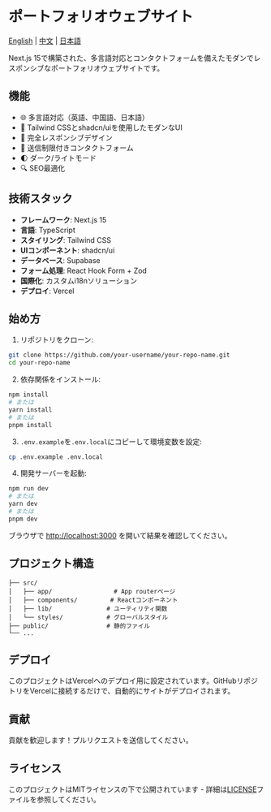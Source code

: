# ポートフォリオウェブサイト

[English](README.md) | [中文](README.zh.md) | [日本語](README.ja.md)

Next.js 15で構築された、多言語対応とコンタクトフォームを備えたモダンでレスポンシブなポートフォリオウェブサイトです。

## 機能

- 🌐 多言語対応（英語、中国語、日本語）
- 🎨 Tailwind CSSとshadcn/uiを使用したモダンなUI
- 📱 完全レスポンシブデザイン
- 📝 送信制限付きコンタクトフォーム
- 🌓 ダーク/ライトモード
- 🔍 SEO最適化

## 技術スタック

- **フレームワーク**: Next.js 15
- **言語**: TypeScript
- **スタイリング**: Tailwind CSS
- **UIコンポーネント**: shadcn/ui
- **データベース**: Supabase
- **フォーム処理**: React Hook Form + Zod
- **国際化**: カスタムi18nソリューション
- **デプロイ**: Vercel

## 始め方

1. リポジトリをクローン:
```bash
git clone https://github.com/your-username/your-repo-name.git
cd your-repo-name
```

2. 依存関係をインストール:
```bash
npm install
# または
yarn install
# または
pnpm install
```

3. `.env.example`を`.env.local`にコピーして環境変数を設定:
```bash
cp .env.example .env.local
```

4. 開発サーバーを起動:
```bash
npm run dev
# または
yarn dev
# または
pnpm dev
```

ブラウザで [http://localhost:3000](http://localhost:3000) を開いて結果を確認してください。

## プロジェクト構造

```
├── src/
│   ├── app/                 # App routerページ
│   ├── components/         # Reactコンポーネント
│   ├── lib/               # ユーティリティ関数
│   └── styles/            # グローバルスタイル
├── public/                # 静的ファイル
└── ...
```

## デプロイ

このプロジェクトはVercelへのデプロイ用に設定されています。GitHubリポジトリをVercelに接続するだけで、自動的にサイトがデプロイされます。

## 貢献

貢献を歓迎します！プルリクエストを送信してください。

## ライセンス

このプロジェクトはMITライセンスの下で公開されています - 詳細は[LICENSE](LICENSE)ファイルを参照してください。 